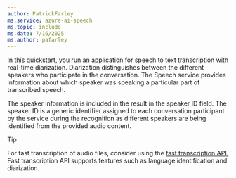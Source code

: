 ```yaml
---
author: PatrickFarley
ms.service: azure-ai-speech
ms.topic: include
ms.date: 7/16/2025
ms.author: pafarley
---
```


In this quickstart, you run an application for speech to text transcription with real-time diarization. Diarization distinguishes between the different speakers who participate in the conversation. The Speech service provides information about which speaker was speaking a particular part of transcribed speech. 

The speaker information is included in the result in the speaker ID field. The speaker ID is a generic identifier assigned to each conversation participant by the service during the recognition as different speakers are being identified from the provided audio content.

> [!TIP]
> For fast transcription of audio files, consider using the [fast transcription API.](/azure/ai-services/speech-service/fast-transcription-create) Fast transcription API supports features such as language identification and diarization. 
